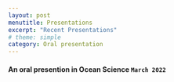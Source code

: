 ```yaml
---
layout: post
menutitle: Presentations
excerpt: "Recent Presentations"
# theme: simple
category: Oral presentation
---
```


#### An oral presention in Ocean Science  `March 2022`
